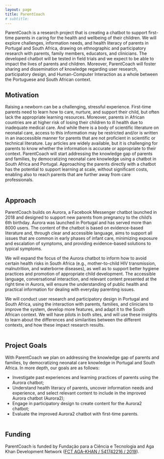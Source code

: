 ```yaml
---
layout: page
title: ParentCoach
# subtitle: 
---
```



ParentCoach  is a research project that is creating a chatbot to support first-time parents in caring for the health and wellbeing of their children. We will explore challenges, information needs, and health literacy of parents in Portugal and South Africa, drawing on ethnographic and participatory research with parents, family members, educators, and clinicians. The developed chatbot will be tested in field trials and we expect to be able to impact the lives of parents and children. Moreover, ParentCoach will foster sharing and dissemination of knowledge regarding user research, participatory design, and Human-Computer Interaction as a whole between the Portuguese and South African context.


## Motivation

Raising a newborn can be a challenging, stressful experience. First-time parents need to learn how to care, nurture, and support their child, but often lack the appropriate learning resources. Moreover, parents in African countries are at higher risk of losing their children to ill health due to inadequate medical care. And while there is a body of scientific literature on neonatal care, access to this information may be restricted and/or is written in an inaccessible manner for parents that are not proficient in scientific or technical literature. Lay articles are widely available, but it is challenging for parents to know whether the information is accurate or appropriate to their context. 
ParentCoach will start addressing the knowledge gap of parents and families, by democratizing neonatal care knowledge using a chatbot in South Africa and Portugal. Approaching the parents directly with a chatbot has the potential to support learning at scale, without significant costs, enabling also to reach parents that are further away from care professionals. <br/><br/>



## Approach

ParentCoach builds on Aurora, a Facebook Messenger chatbot launched in 2018 and designed to support new parents from pregnancy to the child’s 6th birthday. Aurora was launched in Portugal and has served more than 8000 users. The content of the chatbot is based on evidence-based literature and, through clear and accessible language, aims to support all issues that are common in early phases of infant care, minimizing exposure and escalation of symptoms, and providing evidence-based solutions to typical symptoms. <br/>

We will expand the focus of the Aurora chatbot to inform how to avoid certain health risks in South Africa (e.g., mother-to-child HIV transmission, malnutrition, and waterborne diseases), as well as to support better hygiene practices and promotion of appropriate child development. The accessible language, conversational interaction, and relevant content presented at the right time in Aurora, will ensure the understanding of public health and practical information for dealing with everyday parenting issues. <br/>

We will conduct user research and participatory design in Portugal and South Africa, using the interaction with parents, families, and clinicians to improve the system, develop more features, and adapt it to the South African context. We will have pilots in both sites, and will use these insights to learn about the differences and similarities between the different contexts, and how these impact research results. <br/><br/>

## Project Goals

With ParentCoach we plan on addressing the knowledge gap of parents and families, by democratizing neonatal care knowledge in Portugal and South Africa. In more depth, our goals are as follows: 

* Investigate past experiences and learning practices of parents using the Aurora chatbot;
* Understand health literacy of parents, uncover information needs and experience, and select relevant content to include in the improved Aurora chatbot (Aurora2);
* Engage in participatory design to create content for the Aurora2 chatbot;
* Evaluate the improved Aurora2 chatbot with first-time parents.<br/><br/>


## Funding

ParentCoach is funded by Fundação para a Ciência e Tecnologia and Aga Khan Development Network ([FCT AGA-KHAN / 541742216 / 2019](https://former.fct.pt/apoios/cooptrans/imamat_ismaili/index.phtml.en)). <br/><br/>